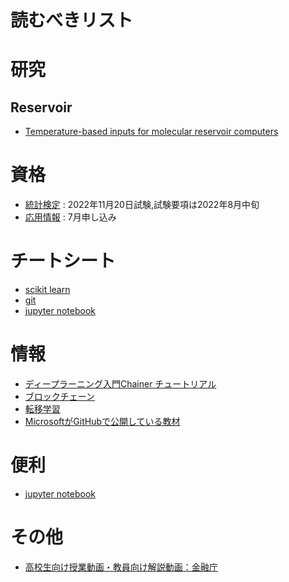 # 読むべきリスト
# 研究
## Reservoir
- [Temperature-based inputs for molecular reservoir computers](https://scholar.google.com/citations?view_op=view_citation&hl=en&user=HZ6RPdYAAAAJ&cstart=20&pagesize=80&citation_for_view=HZ6RPdYAAAAJ:7PzlFSSx8tAC)
# 資格
- [統計検定](https://www.toukei-kentei.jp/) : 2022年11月20日試験,試験要項は2022年8月中旬
- [応用情報](https://www.jitec.ipa.go.jp/1_02annai/_index_annai.html) : 7月申し込み
# チートシート
- [scikit learn](https://www.datacamp.com/cheat-sheet/scikit-learn-cheat-sheet-python-machine-learning)
- [git](https://training.github.com/downloads/ja/github-git-cheat-sheet/)
- [jupyter notebook](https://qiita.com/zawawahoge/items/baa2a5318df079c5f7e5)
# 情報
- [ディープラーニング入門Chainer チュートリアル](https://tutorials.chainer.org/ja/)
- [ブロックチェーン](https://journals.plos.org/plosone/article?id=10.1371/journal.pone.0163477)
- [転移学習](https://www.slideshare.net/techblogyahoo/ss-251672433)
- [MicrosoftがGitHubで公開している教材](https://qiita.com/ozora/items/9c801d3b0137eccc32fa)
# 便利
- [jupyter notebook](https://qiita.com/simonritchie/items/d7dccb798f0b9c8b1ec5)
# その他
- [高校生向け授業動画・教員向け解説動画：金融庁](https://www.fsa.go.jp/ordinary/douga.html)
